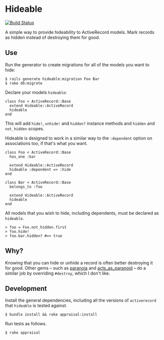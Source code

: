 # Hideable

[![Build Status](https://secure.travis-ci.org/joecorcoran/hideable.png?branch=master)](http://travis-ci.org/joecorcoran/hideable)

A simple way to provide hideability to ActiveRecord models. Mark records as hidden instead of destroying them for good.

## Use

Run the generator to create migrations for all of the models you want to hide:

    $ rails generate hideable:migration Foo Bar
    $ rake db:migrate
    
Declare your models `hideable`:
 
    class Foo < ActiveRecord::Base
      extend Hideable::ActiveRecord
      hideable
    end
    
This will add `hide!`, `unhide!` and `hidden?` instance methods and `hidden` and `not_hidden` scopes.
    
Hideable is designed to work in a similar way to the `:dependent` option on associations too, if that's what you want.

    class Foo < ActiveRecord::Base
      has_one :bar

      extend Hideable::ActiveRecord
      hideable :dependent => :hide
    end
    
    class Bar < ActiveRecord::Base
      belongs_to :foo
      
      extend Hideable::ActiveRecord
      hideable
    end

All models that you wish to hide, including dependents, must be declared as `hideable`.

    > foo = Foo.not_hidden.first
    > foo.hide!
    > foo.bar.hidden? #=> true

## Why?

Knowing that you can hide or unhide a record is often better destroying it for good. Other gems – such as [paranoia](https://github.com/radar/paranoia) and [acts_as_paranoid](https://github.com/technoweenie/acts_as_paranoid) – do a similar job by overriding `#destroy`, which I don't like.

## Development

Install the general dependencies, including all the versions of `activerecord` that `hideable` is tested against.

```
$ bundle install && rake appraisal:install
```

Run tests as follows.

```
$ rake appraisal
```
